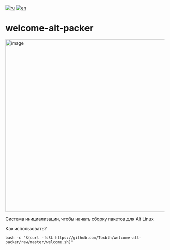 [![ru](https://img.shields.io/badge/%D1%8F%D0%B7%D1%8B%D0%BA-%D0%A0%D1%83%D1%81%D1%81%D0%BA%D0%B8%D0%B9%20%F0%9F%87%B7%F0%9F%87%BA-white)](README.md)
[![en](https://img.shields.io/badge/lang-English%20%F0%9F%87%AC%F0%9F%87%A7-white)](README-EN.md)

# welcome-alt-packer

<img width="544" alt="image" src="https://github.com/Toxblh/welcome-alt-packer/assets/2198153/5ce1909a-3122-4cab-b968-9148815eeb7d">

Система инициализации, чтобы начать сборку пакетов для Alt Linux

Как использовать? 

```shell
bash -c "$(curl -fsSL https://github.com/Toxblh/welcome-alt-packer/raw/master/welcome.sh)"
```
